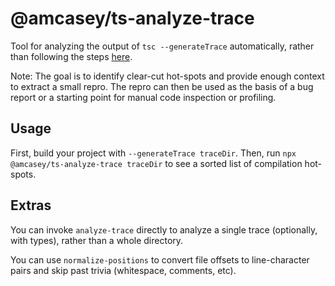 # @amcasey/ts-analyze-trace
Tool for analyzing the output of `tsc --generateTrace` automatically, rather than following the steps [here](https://github.com/microsoft/TypeScript/wiki/Performance-Tracing).

Note: The goal is to identify clear-cut hot-spots and provide enough context to extract a small repro.
The repro can then be used as the basis of a bug report or a starting point for manual code inspection or profiling.

## Usage

First, build your project with `--generateTrace traceDir`.  Then, run `npx @amcasey/ts-analyze-trace traceDir` to see a sorted list of compilation hot-spots.

## Extras

You can invoke `analyze-trace` directly to analyze a single trace (optionally, with types), rather than a whole directory.

You can use `normalize-positions` to convert file offsets to line-character pairs and skip past trivia (whitespace, comments, etc).
